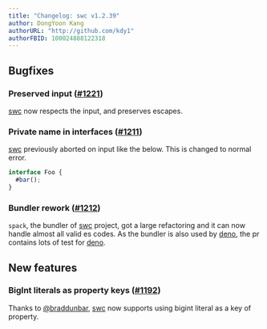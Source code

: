 ```yaml
---
title: "Changelog: swc v1.2.39"
author: DongYoon Kang
authorURL: "http://github.com/kdy1"
authorFBID: 100024888122318
---
```


## Bugfixes

### Preserved input ([#1221](https://github.com/swc-project/swc/pull/1221))

[swc][] now respects the input, and preserves escapes.

### Private name in interfaces ([#1211](https://github.com/swc-project/swc/issues/1211))

[swc][] previously aborted on input like the below. This is changed to normal error.

```ts
interface Foo {
  #bar();
}
```

### Bundler rework ([#1212](https://github.com/swc-project/swc/pull/1212))

`spack`, the bundler of [swc] project, got a large refactoring and it can now handle almost all valid es codes. As the bundler is also used by [deno][], the pr contains lots of test for [deno][].

## New features

### BigInt literals as property keys ([#1192](https://github.com/swc-project/swc/pull/1192))

Thanks to [@braddunbar](https://github.com/braddunbar), [swc][] now supports using bigint literal as a key of property.

[swc]: https://swc.rs
[deno]: https://deno.land/
